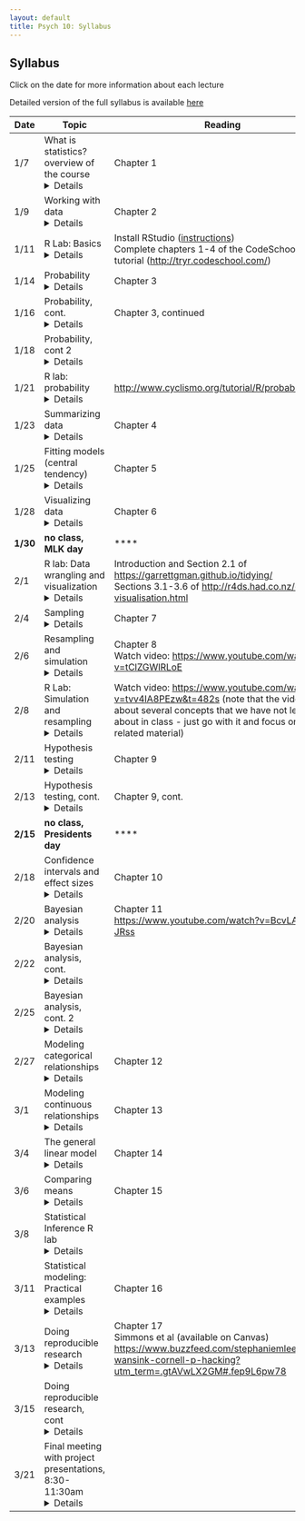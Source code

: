 ```yaml
---
layout: default
title: Psych 10: Syllabus
---
```

## Syllabus

Click on the date for more information about each lecture

Detailed version of the full syllabus is available [here](../full_syllabus)

| Date|Topic|Reading|
| ---|---|---|
| 1/7|What is statistics? overview of the course<details><br>Learning Objectives:<br><br>After this lecture, you should be able to:<br>* Describe the central goals and fundamental concepts of statistics.<br>* Describe the difference between experimental and observational research with regard to what can be inferred about causality<br>* Explain how randomization provides the ability to make inferences about causation.<br><br></details>|Chapter 1|
| 1/9|Working with data <details><br>Learning Objectives:<br><br>After this lecture, you should be able to:<br>* Distinguish between different types of variables (quantitative/qualitative, discrete/continuous, scales of measurement)<br>* Describe the concept of measurement error<br>* Distinguish between the concepts of reliability and validity and apply each concept to a particular dataset<br><br></details>|Chapter 2|
| 1/11|R Lab: Basics<details><br>Learning Objectives:<br><br>After this lecture, you should be able to:<br>* Interact with an RMarkdown notebook in RStudio<br>* Describe the difference between a variable and a function<br>* Create a vector, matrix, or data frame and access its elements<br>* Load a data file into a data frame and plots its contents<br><br>Links:<br><br>* For additional practice with R, check out the free courses provided by [Datacamp](http://www.datacamp.com).  In particular, their [Introduction to R](https://www.datacamp.com/courses/free-introduction-to-r) provides a nice basic overview of working in R.<br><br></details>|Install RStudio ([instructions](https://psych10.github.io/sessions/03/))<br>Complete chapters 1-4 of the CodeSchool TryR tutorial (http://tryr.codeschool.com/)|
| 1/14|Probability<details><br>Learning Objectives:<br><br>After this lecture, you should be able to:<br>* Describe the sample space for a selected random experiment.<br>* Compute relative frequency and empirical probability for a given set of events<br>* Compute probabilities of single events, complementary events, and the unions and intersections of collections of events.<br>* Describe the law of large numbers.<br><br>Links:<br><br>* [R notebook for lecture](https://rawgit.com/psych10/psych10/master/notebooks/Session09-Probability1/Session09-Probability1.html)<br><br></details>|Chapter 3|
| 1/16|Probability, cont.<details><br>Learning Objectives:<br><br>After this lecture, you should be able to:<br>* Describe the difference between a probability and a conditional probability<br>* Describe the concept of statistical independence<br>* Use Bayes’ theorem to compute the inverse conditional probability.<br><br></details>|Chapter 3, continued|
| 1/18|Probability, cont 2<details></details>||
| 1/21|R lab: probability<details><br>Learning Objectives:<br><br>After this lecture, you should be able to:<br>* Compute probabilities of combinations of events<br>* Compute an empirical probability distribution<br>* Describe the different functions available for the normal distribution, and their usage<br><br></details>|http://www.cyclismo.org/tutorial/R/probability.html|
| 1/23|Summarizing data<details><br>Learning Objectives:<br><br>After this lecture, you should be able to:<br>* Compute absolute, relative, and cumulative frequency distributions for a given dataset<br>* Generate a graphical representation of frequency distributions<br>* Describe the difference between a normal and a long-tailed distribution, and describe the situations that give rise to each<br><br>Links:<br><br>* [R Notebook for lecture](https://rawgit.com/psych10/psych10/master/notebooks/Session04-SummarizingData/Session04-SummarizingData.html)<br>* [Social network data](https://snap.stanford.edu/data/egonets-Facebook.html)<br><br></details>|Chapter 4|
| 1/25|Fitting models (central tendency)<details><br>Learning Objectives:<br><br>After this lecture, you should be able to:<br>* Describe the basic equation for statistical models (outcome=model + error)<br>* Describe different measures of central tendency and dispersion, how they are computed, and how to determine which is most appropriate in any given circumstance.<br><br>Links:<br><br>* [R Notebook for lecture](https://rawgit.com/psych10/psych10/master/notebooks/Session05-FittingModels/Session05-FittingModels.html)<br><br></details>|Chapter 5|
| 1/28|Visualizing data<details><br>Learning Objectives:<br><br>After this lecture, you should be able to:<br>* Describe the principles that distinguish between good and bad graphs, and use them to identify good versus bad graphs.<br><br></details>|Chapter 6|
| **1/30**|**no class, MLK day**|****|
| 2/1|R lab: Data wrangling and visualization<details><br>Learning Objectives:<br><br>After this lecture, you should be able to:<br>* Describe the concept of tidy data<br>* Load a data file and prepare it for analysis<br>* Plot summary graphs using ggplot<br><br></details>|Introduction and Section 2.1 of https://garrettgman.github.io/tidying/<br>Sections 3.1-3.6 of http://r4ds.had.co.nz/data-visualisation.html|
| 2/4|Sampling<details><br>Learning Objectives:<br><br>After this lecture, you should be able to:<br>* Distinguish between a population and a sample, and between population parameters and statistics<br>* Describe the concepts of sampling error and sampling distribution<br>* Describe how the Central Limit Theorem determines the nature of the sampling distribution of the mean<br><br>Links:<br><br>* [R notebook for lecture](https://rawgit.com/psych10/psych10/master/notebooks/Session12-Sampling/Session12-Sampling.html)<br><br></details>|Chapter 7|
| 2/6|Resampling and simulation<details><br>Learning Objectives:<br><br>After this lecture, you should be able to:<br>* Describe the statistical concept of a random number<br>* Describe the concept of Monte Carlo simulation<br>* Describe the concept of the bootstrap and use it to estimate the sampling distribution of a statistic<br><br>Links:<br><br>* [R notebook for lecture](https://rawgit.com/psych10/psych10/master/notebooks/Session13-Resampling/Session13-Resampling.html)<br><br></details>|Chapter 8<br>Watch video: https://www.youtube.com/watch?v=tClZGWlRLoE|
| 2/8|R Lab: Simulation and resampling<details><br>Learning Objectives:<br><br>After this lecture, you should be able to:<br>* Demostrate the ability to implement a Monte Carlo simulation in R<br><br></details>|Watch video: https://www.youtube.com/watch?v=tvv4IA8PEzw&t=482s (note that the video talks about several concepts that we have not learned about in class - just go with it and focus on the R-related material)|
| 2/11|Hypothesis testing<details><br>Learning Objectives:<br><br>After this lecture, you should be able to:<br>* Identify the components of a hypothesis test, including the parameter of interest, the null and alternative hypotheses, and the test statistic.<br>* Describe the proper interpretations of a p-value and a confidence interval as well as common misinterpretations<br>* Distinguish between the two types of error in hypothesis testing, and the factors that determine them.<br><br>Links:<br><br>* R notebook for lecture: https://rawgit.com/psych10/psych10/master/notebooks/Session16-HypothesisTesting/Session16-HypothesisTesting.html<br><br></details>|Chapter 9|
| 2/13|Hypothesis testing, cont.<details><br>Learning Objectives:<br><br>After this lecture, you should be able to:<br>* Describe how resampling can be used to compute a p-value.<br>* Define the concept of statistical power, and compute statistical power for a given statistical test.<br>* Describe the main criticisms of null hypothesis statistical testing<br><br></details>|Chapter 9, cont.|
| **2/15**|**no class, Presidents day**|****|
| 2/18|Confidence intervals and effect sizes<details><br>Learning Objectives:<br><br>After this lecture, you should be able to:<br>* Describe the proper interpretation of a confidence interval, and compute a confidence interval for the mean of a given dataset.<br>* Define the concept of effect size, and compute the effect size for a given test.<br><br></details>|Chapter 10|
| 2/20|Bayesian analysis<details><br>Learning Objectives:<br><br>After this lecture, you should be able to:<br><br></details>|Chapter 11<br>https://www.youtube.com/watch?v=BcvLAw-JRss|
| 2/22|Bayesian analysis, cont.<details><br>Learning Objectives:<br><br>After this lecture, you should be able to:<br><br></details>||
| 2/25|Bayesian analysis, cont. 2<details></details>||
| 2/27|Modeling categorical relationships<details><br>Learning Objectives:<br><br>After this lecture, you should be able to:<br>* Describe the concept of a contingency table for categorical data.<br>* Describe the concept of the chi-squared test for association and compute it for a given contingency table.<br><br></details>|Chapter 12|
| 3/1|Modeling continuous relationships<details><br>Learning Objectives:<br><br>After this lecture, you should be able to:<br>* Describe the concept of the correlation coefficient and its interpretation and compute it for a bivariate dataset<br>* Describe the potential causal influences that can give rise to a correlation.<br><br>Links:<br><br>* [Spurious Correlations](http://www.tylervigen.com/spurious-correlations)<br><br></details>|Chapter 13|
| 3/4|The general linear model<details><br>Learning Objectives:<br><br>After this lecture, you should be able to:<br>* Describe the concept of linear regression and apply it to a bivariate dataset<br>* Describe the concept of the general linear model and provide examples of its application<br><br></details>|Chapter 14|
| 3/6|Comparing means<details><br>Learning Objectives:<br><br>After this lecture, you should be able to:<br>* Determine whether a one-sample t-test or two-sample t-test is appropriate for a given hypothesis.<br>* Compute a one-sample and two-sample t-test on relevant datasets, and compute the effect size and confidence intervals associated with each of these tests.<br><br></details>|Chapter 15|
| 3/8|Statistical Inference R lab<details><br>Learning Objectives:<br><br>After this lecture, you should be able to:<br>* Demonstrate the ability to apply statistical models to real data in R<br><br></details>||
| 3/11|Statistical modeling: Practical examples<details><br>Learning Objectives:<br><br>After this lecture, you should be able to:<br>* Describe how to determine what kind of model to apply to a dataset<br><br></details>|Chapter 16|
| 3/13|Doing reproducible research<details><br>Learning Objectives:<br><br>After this lecture, you should be able to:<br>* Describe the concept of P-hacking and its effects on scientific practice<br>* Describe the concept of positive predictive value and its relation to statstical power<br><br>Links:<br><br>* [Fivethirtyeight P-hacking demo](https://projects.fivethirtyeight.com/p-hacking/)<br><br></details>|Chapter 17<br>Simmons et al (available on Canvas)<br>https://www.buzzfeed.com/stephaniemlee/brian-wansink-cornell-p-hacking?utm_term=.gtAVwLX2GM#.fep9L6pw78|
| 3/15|Doing reproducible research, cont<details></details>||
| 3/21|Final meeting with project presentations, 8:30-11:30am <details></details>|

